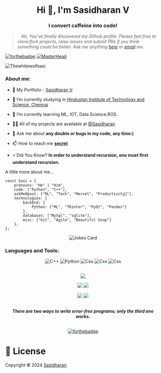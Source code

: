 <h1 align="center">Hi 👋, I'm Sasidharan V</h1>
<h3 align="center">I convert caffeine into code!</h3>


> &nbsp;&nbsp; *Ah, You've finally discovered my Github profile. Please feel free to clone/fork projects, raise issues and submit PRs if you think something could be better. Ask me anything [here](https://www.linkedin.com/in/sasidharan-vairavasamy-576474219/) or [email](mailto:sasidharanvairavasamy02@gmail.com) me.*

[![forthebadge](https://forthebadge.com/images/badges/contains-17-coffee-cups.svg)](https://forthebadge.com)
[![MasterHead](https://animated-gif-creator.com/images/01/custom-logo-design-for-your-business-knb-logos_76.gif)]()
<p align="left"> <img src="https://komarev.com/ghpvc/?username=Thewhitewolfsasi&label=Profile%20views&color=0e75b6&style=flat" alt="Thewhitewolfsasi" /> </p>
<h3 align="left">About me:</h3>

- 💼 My Portfolio - [Sasidharan V](https://www.linkedin.com/in/sasidharan-vairavasamy-576474219/)

- 🔭 I’m currently studying in [Hindustan Institute of Technology and Science, Chennai](https://hindustanuniv.ac.in/)

- 🌱 I’m currently learning ML, IOT, Data Science,ROS.

- 👨‍💻 All of my projects are available at [@Sasidharan](https://www.linkedin.com/in/sasidharan-vairavasamy-576474219/details/projects/)

- 💬 Ask me about **any doubts or bugs in my code, any time:)**

- 📫 How to reach me **[secret](mailto:sasidharanvairavasamy02@gmail.com)**

- ⚡ Did You Know?   **In order to understand recursion, one must first understand recursion.**

<p> A little more about me...</p>

```
const Sasi = {
    pronouns: "He" | "Him",
    code: ["Python", "C++"],
    askMeAbout: ["ML", "Tech", "Marvel", "Productivity📁"],
    technologies: {
        backEnd: {
            Python: ["ML", "TKinter", "PyQt", "Pandas"]
        },
        databases: ["MySql", "sqlite"],
        misc: ["Git", "Agile", "Beautiful Soup"]
    },
};

```

<div align="center">
<img src="https://readme-jokes.vercel.app/api?theme=dracula" alt="Jokes Card" />
</div>
<p align="center">
<h3 align="left">Languages and Tools:</h3>
<div align="center">
<img alt="C++" src="https://img.shields.io/badge/c++%20-%2300599C.svg?&style=for-the-badge&logo=c%2B%2B&ogoColor=white"/>
   <img alt="Python" src="https://img.shields.io/badge/python%20-%2314354C.svg?&style=for-the-badge&logo=python&logoColor=white"/>
    <img alt="Css" src="https://img.shields.io/badge/github%20-%231572B6.svg?&style=for-the-badge&logo=github&logoColor=blue"/>
       <img alt="Css" src="https://img.shields.io/badge/git%20-%231572B6.svg?&style=for-the-badge&logo=git&logoColor=green"/>
<img alt="Css" src="https://img.shields.io/badge/django-%23092E20.svg?style=for-the-badge&logo=django&logoColor=white"/>

</div>

<br/>

<div align="center">

![](http://github-profile-summary-cards.vercel.app/api/cards/profile-details?username=Thewhitewolfsasi&theme=nord_dark) 

![](http://github-profile-summary-cards.vercel.app/api/cards/repos-per-language?username=Thewhitewolfsasi&theme=nord_dark) ![](http://github-profile-summary-cards.vercel.app/api/cards/most-commit-language?username=Thewhitewolfsasi&theme=nord_dark)

![](http://github-profile-summary-cards.vercel.app/api/cards/stats?username=Thewhitewolfsasi&theme=nord_dark) ![](http://github-profile-summary-cards.vercel.app/api/cards/productive-time?username=Thewhitewolfsasi&theme=nord_dark&utcOffset=8)

</div>

</p>


<div align="center">
<br>
<strong><em>There are two ways to write error-free programs; only the third one works.</em></strong>
<br>
<br>

[![forthebadge](https://forthebadge.com/images/badges/powered-by-black-magic.svg)](https://forthebadge.com)

</div>

# 📝 License

Copyright © 2024 [Sasidharan](https://github.com/Thewhitewolfsasi/).<br/>
